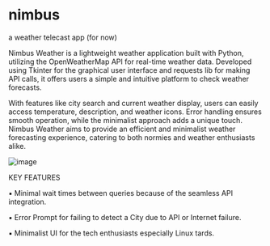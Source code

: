 # nimbus
a weather telecast app (for now)

Nimbus Weather is a lightweight weather 
application built with Python, utilizing the
OpenWeatherMap API for real-time weather
data. Developed using Tkinter for the
graphical user interface and requests lib for
making API calls, it offers users a simple and
intuitive platform to check weather
forecasts.

With features like city search and current
weather display, users can easily access
temperature, description, and weather icons.
Error handling ensures smooth operation,
while the minimalist approach adds a unique
touch. Nimbus Weather aims to provide an
efficient and minimalist weather forecasting
experience, catering to both normies and
weather enthusiasts alike.

![image](https://github.com/kiyopon77/nimbus/assets/89176164/3ccca9a3-ca13-4914-8b03-acab7ac40d4a)

KEY FEATURES

▪ Minimal wait times between
queries because of the seamless
API integration.

▪ Error Prompt for failing to detect
a City due to API or Internet
failure.

▪ Minimalist UI for the tech
enthusiasts especially Linux
tards.
